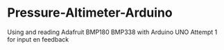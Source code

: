# Pressure-Altimeter-Arduino
Using and reading Adafruit BMP180 BMP338 with Arduino UNO
Attempt 1 for input en feedback

